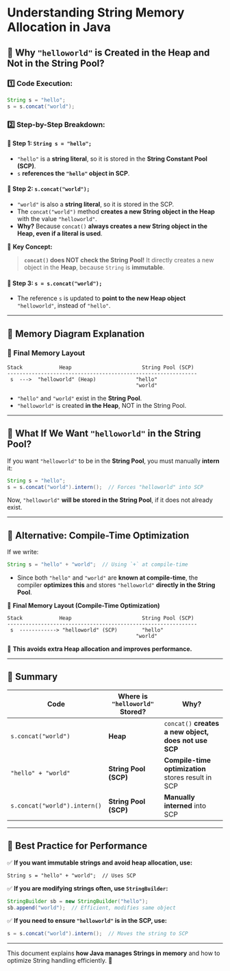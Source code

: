 # Understanding String Memory Allocation in Java

## **🔹 Why `"helloworld"` is Created in the Heap and Not in the String Pool?**

### **1️⃣ Code Execution:**
```java
String s = "hello";  
s = s.concat("world");
```

### **2️⃣ Step-by-Step Breakdown:**
#### **📌 Step 1: `String s = "hello";`**
- `"hello"` is a **string literal**, so it is stored in the **String Constant Pool (SCP)**.
- `s` **references the `"hello"` object in SCP**.

#### **📌 Step 2: `s.concat("world");`**
- `"world"` is also a **string literal**, so it is stored in the SCP.
- The `concat("world")` method **creates a new String object in the Heap** with the value `"helloworld"`.
- **Why?** Because `concat()` **always creates a new String object in the Heap, even if a literal is used**.

📌 **Key Concept:**
> **`concat()` does NOT check the String Pool!** It directly creates a new object in the **Heap**, because `String` is **immutable**.

#### **📌 Step 3: `s = s.concat("world");`**
- The reference `s` is updated to **point to the new Heap object** `"helloworld"`, instead of `"hello"`.

---

## **🔹 Memory Diagram Explanation**
### **📌 Final Memory Layout**
```
Stack            Heap                       String Pool (SCP)
--------------------------------------------------------------
 s  --->  "helloworld" (Heap)             "hello"
                                          "world"
```
- `"hello"` and `"world"` exist in the **String Pool**.
- `"helloworld"` is created **in the Heap**, NOT in the String Pool.

---

## **🔹 What If We Want `"helloworld"` in the String Pool?**
If you want `"helloworld"` to be in the **String Pool**, you must manually **intern** it:

```java
String s = "hello";
s = s.concat("world").intern();  // Forces "helloworld" into SCP
```
Now, `"helloworld"` **will be stored in the String Pool**, if it does not already exist.

---

## **🔹 Alternative: Compile-Time Optimization**
If we write:
```java
String s = "hello" + "world";  // Using `+` at compile-time
```
- Since both `"hello"` and `"world"` are **known at compile-time**, the compiler **optimizes this** and stores `"helloworld"` **directly in the String Pool**.

📌 **Final Memory Layout (Compile-Time Optimization)**
```
Stack            Heap                       String Pool (SCP)
--------------------------------------------------------------
 s  ------------> "helloworld" (SCP)        "hello"
                                          "world"
```
🔹 **This avoids extra Heap allocation and improves performance.**

---

## **🔹 Summary**
| Code | Where is `"helloworld"` Stored? | Why? |
|------|-------------------------------|------|
| `s.concat("world")` | **Heap** | `concat()` **creates a new object, does not use SCP** |
| `"hello" + "world"` | **String Pool (SCP)** | **Compile-time optimization** stores result in SCP |
| `s.concat("world").intern()` | **String Pool (SCP)** | **Manually interned** into SCP |

---

## **🔹 Best Practice for Performance**
✅ **If you want immutable strings and avoid heap allocation, use:**
```shell
String s = "hello" + "world";  // Uses SCP
```
✅ **If you are modifying strings often, use `StringBuilder`:**
```java
StringBuilder sb = new StringBuilder("hello");
sb.append("world");  // Efficient, modifies same object
```
✅ **If you need to ensure `"helloworld"` is in the SCP, use:**
```java
s = s.concat("world").intern();  // Moves the string to SCP
```


---

This document explains **how Java manages Strings in memory** and how to optimize String handling efficiently. 🚀

